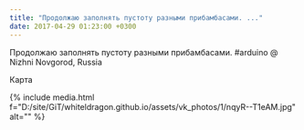 ```yaml
---
title: "Продолжаю заполнять пустоту разными прибамбасами. ..."
date: 2017-04-29 01:23:00 +0300
---
```


Продолжаю заполнять пустоту разными прибамбасами. #arduino  @ Nizhni Novgorod, Russia

Карта

{% include media.html f="D:/site/GiT/whiteldragon.github.io/assets/vk_photos/1/nqyR--T1eAM.jpg" alt="" %}
